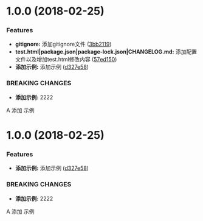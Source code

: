 <a name="1.0.0"></a>
# 1.0.0 (2018-02-25)


### Features

* **gitignore:** 添加gitignore文件 ([3bb2119](https://github.com/china-Zzzz/Commit-Message-Change-Log/commit/3bb2119))
* **test.html|package.json|package-lock.json|CHANGELOG.md:** 添加配置文件以及增加test.html修改内容 ([57ed150](https://github.com/china-Zzzz/Commit-Message-Change-Log/commit/57ed150))
* **添加示例:** 添加示例 ([d327e58](https://github.com/china-Zzzz/Commit-Message-Change-Log/commit/d327e58))


### BREAKING CHANGES

* **添加示例:** 2222

A 添加 示例



<a name="1.0.0"></a>
# 1.0.0 (2018-02-25)


### Features

* **添加示例:** 添加示例 ([d327e58](https://github.com/china-Zzzz/Commit-Message-Change-Log/commit/d327e58))


### BREAKING CHANGES

* **添加示例:** 2222

A 添加 示例



